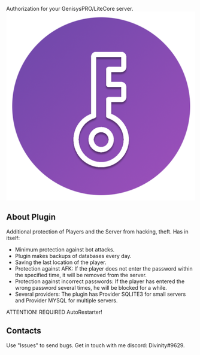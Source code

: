Authorization for your GenisysPRO/LiteCore server.
<br>
![logo_512](https://github.com/DeadZeta/RAuth/blob/master/icon512.png)
## About Plugin
Additional protection of Players and the Server from hacking, theft.
Has in itself:
- Minimum protection against bot attacks.
- Plugin makes backups of databases every day.
- Saving the last location of the player.
- Protection against AFK:
  If the player does not enter the password within the specified time, it will be removed from the server.
- Protection against incorrect passwords:
  If the player has entered the wrong password several times, he will be blocked for a while.
- Several providers:
  The plugin has Provider SQLITE3 for small servers and Provider MYSQL for multiple servers.

ATTENTION! REQUIRED AutoRestarter!
## Contacts
Use "Issues" to send bugs. Get in touch with me discord: Divinity#9629.
